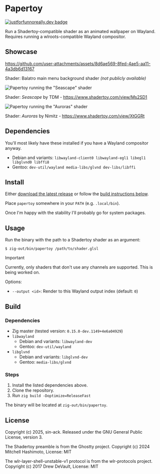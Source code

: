 # Papertoy

[![justforfunnoreally.dev badge](https://img.shields.io/badge/justforfunnoreally-dev-9ff)](https://justforfunnoreally.dev)

Run a Shadertoy-compatible shader as an animated wallpaper on Wayland. Requires
running a wlroots-compatible Wayland compositor.

## Showcase

https://github.com/user-attachments/assets/8d6ae569-8fed-4ae5-aa11-4a3db6d13167

Shader: Balatro main menu background shader *(not publicly available)*

![Papertoy running the "Seascape" shader](https://github.com/user-attachments/assets/010e225e-0952-4511-a1cf-715389ebf907)

Shader: *Seascape* by TDM - https://www.shadertoy.com/view/Ms2SD1

![Papertoy running the "Auroras" shader](https://github.com/user-attachments/assets/6db0bcd8-7d63-4720-9596-8b14114c158b)

Shader: *Auroras* by Nimitz - https://www.shadertoy.com/view/XtGGRt

## Dependencies

You'll most likely have these installed if you have a Wayland compositor anyway.

- Debian and variants: `libwayland-client0 libwayland-egl1 libegl1 libglvnd0 libffi8`
- Gentoo: `dev-util/wayland media-libs/glvnd dev-libs/libffi`

## Install

Either [download the latest release](https://github.com/sin-ack/papertoy/releases/latest) or follow the [build instructions below](#build).

Place `papertoy` somewhere in your `PATH` (e.g. `.local/bin`).

Once I'm happy with the stability I'll probably go for system packages.

## Usage

Run the binary with the path to a Shadertoy shader as an argument:
```console
$ zig-out/bin/papertoy /path/to/shader.glsl
```

> [!IMPORTANT]
> Currently, only shaders that don't use any channels are supported. This is
> being worked on.

Options:
- `--output <id>`: Render to this Wayland output index (default: `0`)

## Build

### Dependencies

- Zig master (tested version: `0.15.0-dev.1149+4e6a04929`)
- `libwayland`
  - Debian and variants: `libwayland-dev`
  - Gentoo: `dev-util/wayland`
- `libglvnd`
  - Debian and variants: `libglvnd-dev`
  - Gentoo: `media-libs/glvnd`

### Steps

1. Install the listed dependencies above.
2. Clone the repository.
3. Run `zig build -Doptimize=ReleaseFast`

The binary will be located at `zig-out/bin/papertoy`.

## License

Copyright (c) 2025, sin-ack. Released under the GNU General Public License, version 3.

The Shadertoy preamble is from the Ghostty project. Copyright (c) 2024 Mitchell Hashimoto, License: MIT

The wlr-layer-shell-unstable-v1 protocol is from the wlr-protocols project. Copyright (c) 2017 Drew DeVault, License: MIT
